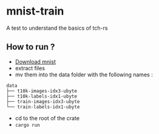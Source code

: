# mnist-train 

A test to understand the basics of tch-rs 

## How to run ?

- [Download mnist](http://yann.lecun.com/exdb/mnist/)
- extract files 
- mv them into the data folder with the following names :
```
data
├── t10k-images-idx3-ubyte
├── t10k-labels-idx1-ubyte
├── train-images-idx3-ubyte
└── train-labels-idx1-ubyte
```
- cd to the root of the crate 
- ``cargo run``